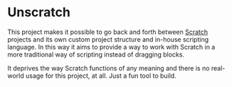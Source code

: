 # Unscratch

This project makes it possible to go back and forth between [Scratch](https://scratch.mit.edu) projects and its own custom project structure and in-house scripting language.
In this way it aims to provide a way to work with Scratch in a more traditional way of scripting instead of dragging blocks.

It deprives the way Scratch functions of any meaning and there is no real-world usage for this project, at all.
Just a fun tool to build.
